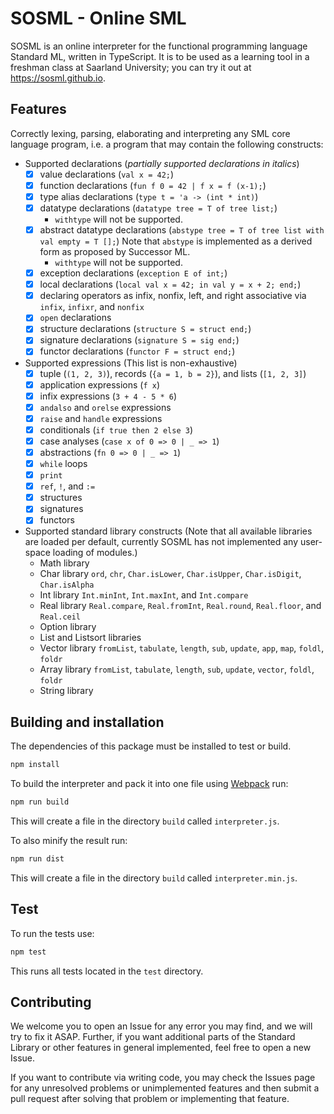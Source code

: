 # SOSML - Online SML

SOSML is an online interpreter for the functional programming language Standard ML, written in TypeScript.
It is to be used as a learning tool in a freshman class at Saarland University; you can try it out at https://sosml.github.io.

## Features
Correctly lexing, parsing, elaborating and interpreting any SML core language program, i.e. a program that may contain the following constructs:

* Supported declarations (_partially supported declarations in italics_)
  * [x] value declarations (`val x = 42;`)
  * [x] function declarations (`fun f 0 = 42 | f x = f (x-1);`)
  * [x] type alias declarations (`type t = 'a -> (int * int)`)
  * [x] datatype declarations (`datatype tree = T of tree list;`)
    * `withtype` will not be supported.
  * [x] abstract datatype declarations (`abstype tree = T of tree list with val empty = T [];`)
        Note that `abstype` is implemented as a derived form as proposed by Successor ML.
    * `withtype` will not be supported.
  * [x] exception declarations (`exception E of int;`)
  * [x] local declarations (`local val x = 42; in val y = x + 2; end;`)
  * [x] declaring operators as infix, nonfix, left, and right associative via `infix`, `infixr`, and `nonfix`
  * [x] `open` declarations
  * [x] structure declarations (`structure S = struct end;`)
  * [x] signature declarations (`signature S = sig end;`)
  * [x] functor declarations (`functor F = struct end;`)
* Supported expressions (This list is non-exhaustive)
  * [x] tuple (`(1, 2, 3)`), records (`{a = 1, b = 2}`), and lists (`[1, 2, 3]`)
  * [x] application expressions (`f x`)
  * [x] infix expressions (`3 + 4 - 5 * 6`)
  * [x] `andalso` and `orelse` expressions
  * [x] `raise` and `handle` expressions
  * [x] conditionals (`if true then 2 else 3`)
  * [x] case analyses (`case x of 0 => 0 | _ => 1`)
  * [x] abstractions (`fn 0 => 0 | _ => 1`)
  * [x] `while` loops
  * [x] `print`
  * [x] `ref`, `!`, and `:=`
  * [x] structures
  * [x] signatures 
  * [x] functors
* Supported standard library constructs (Note that all available libraries are loaded per default, currently SOSML has not implemented any user-space loading of modules.)
  * Math library
  * Char library `ord`, `chr`, `Char.isLower`, `Char.isUpper`, `Char.isDigit`, `Char.isAlpha`
  * Int library `Int.minInt`, `Int.maxInt`, and `Int.compare`
  * Real library `Real.compare`, `Real.fromInt`, `Real.round`, `Real.floor`, and `Real.ceil`
  * Option library
  * List and Listsort libraries
  * Vector library `fromList`, `tabulate`, `length`, `sub`, `update`, `app`, `map`, `foldl`, `foldr`
  * Array library `fromList`, `tabulate`, `length`, `sub`, `update`, `vector`, `foldl`, `foldr`
  * String library

## Building and installation
The dependencies of this package must be installed to test or build.
```bash
npm install
```

To build the interpreter and pack it into one file using [Webpack](https://webpack.js.org/) run:
```bash
npm run build
```
This will create a file in the directory `build` called `interpreter.js`.

To also minify the result run:
```bash
npm run dist
```
This will create a file in the directory `build` called `interpreter.min.js`.

## Test

To run the tests use:
```bash
npm test
```
This runs all tests located in the `test` directory.

## Contributing

We welcome you to open an Issue for any error you may find, and we will try to fix it ASAP. 
Further, if you want additional parts of the Standard Library or other features in general implemented, 
feel free to open a new Issue. 

If you want to contribute via writing code, you may check the Issues page for any unresolved problems 
or unimplemented features and then submit a pull request after solving that problem or implementing that feature.
